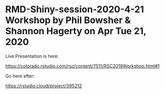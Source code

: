 # RMD-Shiny-session-2020-4-21 Workshop by Phil Bowsher & Shannon Hagerty on Apr Tue 21, 2020

Live Presentation is here:

https://colorado.rstudio.com/rsc/content/7511/RSC2019Workshop.html#1

Go here after:

https://rstudio.cloud/project/395212